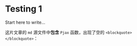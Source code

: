 # Testing 1

Start here to write...

这片文章的 `md` 源文件中**包含** `Pjax` 函数，出现了空的 `<blockquote></blockquote>`：

<script>
window.TWIKOO_MAGIC_PATH="/testing-1/"
document.addEventListener('pjax:send', function () {
    window.TWIKOO_MAGIC_PATH=""
});
</script>
